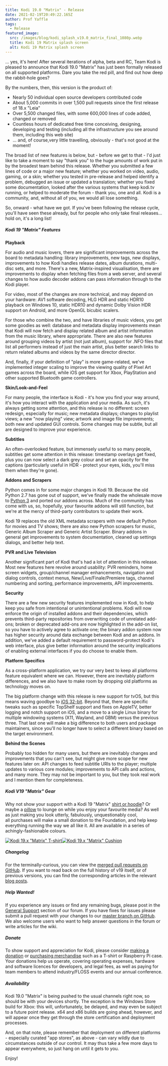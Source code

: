 ```yaml
---
title: Kodi 19.0 "Matrix" - Release
date: 2021-02-19T20:49:22.165Z
author: Prof Yaffle
tags:
  - Release
featured_image:
  src: /images/blog/kodi_splash_v19.0_matrix_final_1080p.webp
  title: Kodi 19 Matrix splash screen
  alt: Kodi 19 Matrix splash screen
---
```


... yes, it's here! After several iterations of alpha, beta and RC, Team Kodi is pleased to announce that Kodi 19.0 "Matrix" has just been formally released on all supported platforms. Dare you take the red pill, and find out how deep the rabbit-hole goes?

By the numbers, then, this version is the product of:

- Nearly 50 individual open source developers contributed code
- About 5,000 commits in over 1,500 pull requests since the first release of 18.x "Leia"
- Over 5,500 changed files, with some 600,000 lines of code added, changed or removed
- Countless hours of dedicated free time conceiving, designing, developing and testing (including all the infrastructure you see around them, including this web site)
- ... and, of course,very little travelling, obviously - that's not good at the moment!

The broad list of new features is below, but - before we get to that - I'd just like to take a moment to say "thank you" to the huge amounts of work put in by the broadest team behind this release. Whether you submitted a few lines of code or a major new feature; whether you worked on video, audio, gaming, or a skin; whether you tested in pre-release and helped identify a problem, debugged an issue or updated a translation; whether you fixed some documentation, looked after the various systems that keep kodi.tv running, or helped to moderate the forum - thank you, one and all. Kodi is a community, and, without all of you, we would all lose something.

So, onward - what have we got. If you've been following the release cycle, you'll have seen these already, but for people who only take final releases... hold on, it's a long list!

##### **Kodi 19 "Matrix" Features**

**Playback**

For audio and music lovers, there are significant improvements across the board to metadata handling: library improvements, new tags, new displays, improvements to how Kodi handles release dates, album durations, multi-disc sets, and more. There's a new, Matrix-inspired visualisation, there are improvements to display when fetching files from a web server, and several changes to how audio decoder addons can pass information through to the Kodi player.

For video, most of the changes are more technical, and may depend on your hardware: AV1 software decoding, HLG HDR and static HDR10 playback on Windows 10, static HDR10 and dynamic Dolby Vision HDR support on Android, and more OpenGL bicubic scalers.

For those who combine the two, and have libraries of music videos, you get some goodies as well: database and metadata display improvements mean that Kodi will now fetch and display related album and artist information from the music library, where appropriate. There are also new features around grouping videos by artist (not just album), support for .NFO files that list all performers instead of just the main artist, plus better search links to return related albums and videos by the same director director.

And, finally, if your definition of "play" is more game-related, we've implemented integer scaling to improve the viewing quality of Pixel Art games across the board, while iOS get support for Xbox, PlayStation and other supported Bluetooth game controllers.

**Skin/Look-and-Feel**

For many people, the interface is Kodi - it's how you find your way around, it's how you interact with the application and your media. As such, it's always getting some attention, and this release is no different: screen redesign, especially for music; new metadata displays; changes to playlist views; a new "now playing" view; artwork and image file improvements; both new and updated GUI controls. Some changes may be subtle, but all are designed to improve your experience.

**Subtitles**

An often-overlooked feature, but immensely useful to so many people, subtitles get some attention in this release: timestamp overlays get fixed, plus you can now select a dark grey colour and set an opacity for the captions (particularly useful in HDR - protect your eyes, kids, you'll miss them when they're gone).

**Addons and Scrapers**

Python comes in for some major changes in Kodi 19. Because the old Python 2.7 has gone out of support, we've finally made the wholesale move to [Python 3](https://kodi.tv/article/kodi-19-python-3-goes-live) and ported our addons across. Much of the community has come with us, so, hopefully, your favourite addons will still function, but we're at the mercy of third-party contributors to update their work.

Kodi 19 replaces the old XML metadata scrapers with new default Python for movies and TV shows; there are also new Python scrapers for music, Generic Album Scraper and Generic Artist Scraper. Binary addons in general get improvements to system documentation, cleaned up settings dialogs, and better help text.

**PVR and Live Television**

Another significant part of Kodi that's had a lot of attention in this release. Most new features here revolve around usability: PVR reminders, home screen widgets, group/channel manager enhancements, navigation and dialog controls, context menus, New/Live/Finale/Premiere tags, channel numbering and sorting, performance improvements, API improvements.

**Security**

There are a few new security features implemented now in Kodi, to help keep you safe from intentional or unintentional problems. Kodi will now enforce the origin of installed addons and their dependencies, which prevents third-party repositories from overwriting code of unrelated add-ons; broken or deprecated add-ons are now highlighted in the add-on list, so you have to actively agree to activate one; the binary addon system now has higher security around data exchange between Kodi and an addons. In addition, we've added a default requirement to password-protect Kodi's web interface, plus give better information around the security implications of enabling external interfaces if you do choose to enable them.

**Platform Specifics**

As a cross-platform application, we try our very best to keep all platforms feature equivalent where we can. However, there are inevitably platform differences, and we also have to make room by dropping old platforms as technology moves on.

The big platform change with this release is new support for tvOS, but this means waving goodbye to [iOS 32-bit](https://kodi.tv/article/kodi-19-welcomes-tvos-says-goodbye-ios-32bit). Beyond that, there are specific tweaks such as specific TopShelf support and fixes on AppleTV, better logging and notch support on iOS, and a move to a single Linux binary for multiple windowing systems (X11, Wayland, and GBM) versus the previous three. That last one will make a big difference to both users and package maintainers, since you'll no longer have to select a different binary based on the target environment.

**Behind the Scenes**

Probably too hidden for many users, but there are inevitably changes and improvements that you can't see, but might give more scope for new features later on: API changes to feed subtitle URIs to the player; multiple updates to various core modules; improvements to API calls and actions, and many more. They may not be important to you, but they took real work and I mention them for completeness.

##### **Kodi V19 "Matrix" Gear**

Why not show your support with a Kodi 19 "Matrix" [shirt or hoodie](https://teespring.com/kodi-matrix)? Or maybe a [pillow](https://teespring.com/kodi-matrix?pid=650) to lounge on while you enjoy your favourite media? As well as just making you look utterly, fabulously, unquestionably cool, all purchases will make a small donation to the Foundation, and help keep everything running the way we all like it. All are available in a series of achingly-fashionable colours.

[![Kodi 19.x "Matrix" T-shirt](/images/blog/Matrix%20T-shirt.webp)](https://teespring.com/kodi-matrix)[![Kodi 19.x "Matrix" Cushion](/images/blog/Matrix%20Cushion.webp)](https://teespring.com/kodi-matrix?pid=650)

##### **Changelog**

For the terminally-curious, you can view the [merged pull requests on GitHub](https://github.com/xbmc/xbmc/pulls?page=1&q=label%3A%22v19+Matrix%22+is%3Aclosed). If you want to read back on the full history of v19 itself, or of previous versions, you can find the corresponding articles in the relevant [blog posts](https://kodi.tv/tags/release-announcements).

##### **Help Wanted!**

If you experience any issues or find any remaining bugs, please post in the [General Support](https://forum.kodi.tv/forumdisplay.php?fid=111) section of our forum. If you have fixes for issues please submit a pull request with your changes to our [master branch on GitHub](https://github.com/xbmc/xbmc). We also welcome users who want to help answer questions in the forum or write articles for the wiki.

##### **Donate**

To show support and appreciation for Kodi, please consider [making a donation](/donate) or [purchasing merchandise](/store) such as a T-shirt or Raspberry Pi case. Your donations help us operate, covering operating expenses, hardware and software licences for developers, and legal fees, as well as paying for team members to attend industry/FLOSS events and our annual conference.

##### **Availability**

Kodi 19.0 "Matrix" is being pushed to the usual channels right now, so should be with your devices shortly. The exception is the Windows Store build for Xbox: this will, unfortunately, be delayed, and may even be subject to a future point release. x64 and x86 builds are going ahead, however, and will appear once they get through the store certification and deployment processes.

And, on that note, please remember that deployment on different platforms - especially curated "app stores", as above - can vary wildly due to circumstances outside of our control. It may thus take a few more days to appear everywhere, so just hang on until it gets to you.

Enjoy!
